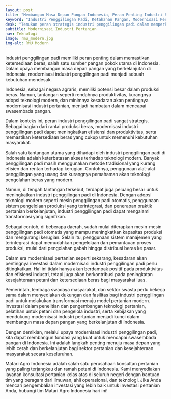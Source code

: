 ```yaml
---
layout: post
title: "Membangun Masa Depan Pangan Indonesia, Peran Penting Industri Penggilingan Padi dalam Era Modernisasi"
keyword: "Industri Penggilingan Padi, Ketahanan Pangan, Modernisasi Pertanian, Teknologi Pertanian, Swasembada Pangan"
desk: "Temukan peran strategis industri penggilingan padi dalam memperkuat ketahanan pangan Indonesia di era modernisasi pertanian. Artikel ini mengulas tantangan dan peluang bagi industri penggilingan padi serta mengajak untuk terlibat dalam membangun masa depan pangan yang berkelanjutan di Indonesia"
subtitle: Modernisasi Industri Pertanian
nav: Teknologi
image: rmu_modern.jpg
img-alt: RMU Modern
---
```



Industri penggilingan padi memiliki peran penting dalam memastikan ketersediaan beras, salah satu sumber pangan pokok utama di Indonesia. Dalam upaya membangun masa depan pangan yang berkelanjutan di Indonesia, modernisasi industri penggilingan padi menjadi sebuah kebutuhan mendesak. 

Indonesia, sebagai negara agraris, memiliki potensi besar dalam produksi beras. Namun, tantangan seperti rendahnya produktivitas, kurangnya adopsi teknologi modern, dan minimnya kesadaran akan pentingnya modernisasi industri pertanian, menjadi hambatan dalam mencapai swasembada pangan.

Dalam konteks ini, peran industri penggilingan padi sangat strategis. Sebagai bagian dari rantai produksi beras, modernisasi industri penggilingan padi dapat meningkatkan efisiensi dan produktivitas, serta memastikan ketersediaan beras yang cukup untuk memenuhi kebutuhan masyarakat.

Salah satu tantangan utama yang dihadapi oleh industri penggilingan padi di Indonesia adalah keterbatasan akses terhadap teknologi modern. Banyak penggilingan padi masih menggunakan metode tradisional yang kurang efisien dan rentan terhadap kerugian. Contohnya, penggunaan alat-alat penggilingan yang usang dan kurangnya pemahaman akan teknologi pengolahan beras yang modern.

Namun, di tengah tantangan tersebut, terdapat juga peluang besar untuk meningkatkan industri penggilingan padi di Indonesia. Dengan adopsi teknologi modern seperti mesin penggilingan padi otomatis, penggunaan sistem pengelolaan produksi yang terintegrasi, dan penerapan praktik pertanian berkelanjutan, industri penggilingan padi dapat mengalami transformasi yang signifikan.

Sebagai contoh, di beberapa daerah, sudah mulai diterapkan mesin-mesin penggilingan padi otomatis yang mampu meningkatkan kapasitas produksi dan mengurangi kerugian. Selain itu, penggunaan sistem manajemen yang terintegrasi dapat memudahkan pengelolaan dan pemantauan proses produksi, mulai dari pengolahan gabah hingga distribusi beras ke pasar.

Dalam era modernisasi pertanian seperti sekarang, kesadaran akan pentingnya investasi dalam modernisasi industri penggilingan padi perlu ditingkatkan. Hal ini tidak hanya akan berdampak positif pada produktivitas dan efisiensi industri, tetapi juga akan berkontribusi pada peningkatan kesejahteraan petani dan ketersediaan beras bagi masyarakat luas.

Pemerintah, lembaga swadaya masyarakat, dan sektor swasta perlu bekerja sama dalam menyediakan dukungan dan fasilitas bagi industri penggilingan padi untuk melakukan transformasi menuju model pertanian modern. Investasi dalam penelitian dan pengembangan teknologi pertanian, pelatihan untuk petani dan pengelola industri, serta kebijakan yang mendukung modernisasi industri pertanian menjadi kunci dalam membangun masa depan pangan yang berkelanjutan di Indonesia.

Dengan demikian, melalui upaya modernisasi industri penggilingan padi, kita dapat membangun fondasi yang kuat untuk mencapai swasembada pangan di Indonesia. Ini adalah langkah penting menuju masa depan yang lebih cerah dan berkelanjutan bagi sektor pertanian dan kesejahteraan masyarakat secara keseluruhan.

Matari Agro Indonesia adalah salah satu perusahaan konsultan pertanian yang paling terjangkau dan ramah petani di Indonesia. Kami menyediakan layanan konsultasi pertanian kelas atas di seluruh negeri dengan bantuan tim yang beragam dari ilmuwan, ahli operasional, dan teknologi. Jika Anda mencari pengembalian investasi yang lebih baik untuk investasi pertanian Anda, hubungi tim Matari Agro Indonesia hari ini!
